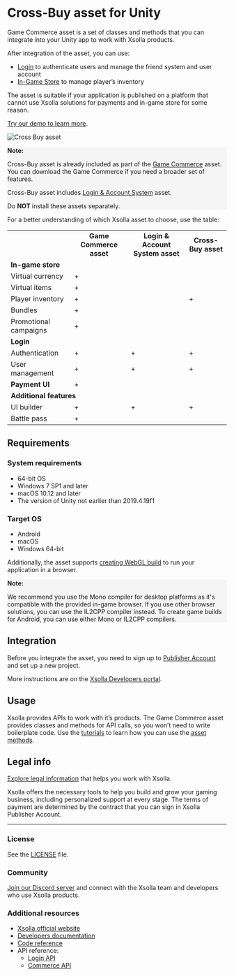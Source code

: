 # Cross-Buy asset for Unity

Game Commerce asset is a set of classes and methods that you can integrate into your Unity app to work with Xsolla products.

After integration of the asset, you can use:

*   [Login](https://developers.xsolla.com/doc/login/) to authenticate users and manage the friend system and user account
*   [In-Game Store](https://developers.xsolla.com/doc/in-game-store/) to manage player’s inventory

The asset is suitable if your application is published on a platform that cannot use Xsolla solutions for payments and in-game store for some reason.

[Try our demo to learn more](https://livedemo.xsolla.com/sdk/unity/webgl/).

![Cross Buy asset](https://i.imgur.com/sschstq.png "Cross Buy asset")


<div style="background-color: WhiteSmoke">
<p><b>Note:</b></p>
<p>
Cross-Buy asset is already included as part of the <a href="https://assetstore.unity.com/packages/tools/integration/xsolla-game-commerce-145141">Game Commerce</a> asset. You can download the Game Commerce if you need a broader set of features.
</p>
<p>
Cross-Buy asset includes <a href="https://assetstore.unity.com/packages/tools/integration/xsolla-login-account-system-180654">Login & Account System</a> asset.
</p>
<p>Do <b>NOT</b> install these assets separately.</p>
</div>

For a better understanding of which Xsolla asset to choose, use the table:
<table>
  <tr>
   <td>
   </td>
   <td style="text-align: center"><b>Game Commerce asset</b>
   </td>
   <td style="text-align: center"><b>Login & Account System asset</b>
   </td>
   <td style="text-align: center"><b>Cross-Buy asset</b>
   </td>
  </tr>
  <tr>
   <td colspan="4" ><b>In-game store</sb>
   </td>
  </tr>
  <tr>
   <td>
    Virtual currency
   </td>
   <td>+
   </td>
   <td>
   </td>
   <td>
   </td>
  </tr>
  <tr>
   <td>
    Virtual items
   </td>
   <td>+
   </td>
   <td>
   </td>
   <td>
   </td>
  </tr>
  <tr>
   <td>
    Player inventory
   </td>
   <td>+
   </td>
   <td>
   </td>
   <td>+
   </td>
  </tr>
  <tr>
   <td>
    Bundles
   </td>
   <td>+
   </td>
   <td>
   </td>
   <td>
   </td>
  </tr>
  <tr>
   <td>
    Promotional campaigns
   </td>
   <td>+
   </td>
   <td>
   </td>
   <td>
   </td>
  </tr>
  <tr>
   <td colspan="4" ><b>Login</b>
   </td>
  </tr>
  <tr>
   <td>
    Authentication
   </td>
   <td>+
   </td>
   <td>+
   </td>
   <td>+
   </td>
  </tr>
  <tr>
   <td>
    User management
   </td>
   <td>+
   </td>
   <td>+
   </td>
   <td>+
   </td>
  </tr>
  <tr>
   <td><strong>Payment UI</strong>
   </td>
   <td>+
   </td>
   <td>
   </td>
   <td>
   </td>
  </tr>
  <tr>
  <td colspan="4" ><b>Additional features</b>
   </td>
  </tr>
  <tr>
   <td>
    UI builder
   </td>
   <td>
    +
   </td>
   <td>
    +
   </td>
   <td>
    +
   </td>
  </tr>
  <tr>
   <td>
    Battle pass
   </td>
   <td>
    +
   </td>
   <td>
   </td>
   <td>
   </td>
  </tr>
</table>

## Requirements

### System requirements

*   64-bit OS
*   Windows 7 SP1 and later
*   macOS 10.12 and later
*   The version of Unity not earlier than 2019.4.19f1

### Target OS

*   Android
*   macOS
*   Windows 64-bit

Additionally, the asset supports [creating WebGL build](https://developers.xsolla.com/sdk/unity/how-tos/application-build/#unity_sdk_how_to_build_webgl) to run your application in a browser.

<div style="background-color: WhiteSmoke">
<p><b>Note:</b></p>
<p>We recommend you use the Mono compiler for desktop platforms as it's compatible with the provided in-game browser. If you use other browser solutions, you can use the IL2CPP compiler instead. To create game builds for Android, you can use either Mono or IL2CPP compilers.</p>
</div>

## Integration

Before you integrate the asset, you need to sign up to [Publisher Account](https://publisher.xsolla.com/signup?store_type=sdk) and set up a new project.

More instructions are on the [Xsolla Developers portal](https://developers.xsolla.com/sdk/unity/cross-buy/).


## Usage 

Xsolla provides APIs to work with it’s products. The Game Commerce asset provides classes and methods for API calls, so you won’t need to write boilerplate code. Use the [tutorials](https://developers.xsolla.com/sdk/unity/tutorials/) to learn how you can use the [asset methods](https://developers.xsolla.com/sdk-code-references/unity-store/).


## Legal info

[Explore legal information](https://developers.xsolla.com/sdk/unity/cross-buy/get-started/#sdk_legal_compliance) that helps you work with Xsolla.

Xsolla offers the necessary tools to help you build and grow your gaming business, including personalized support at every stage. The terms of payment are determined by the contract that you can sign in Xsolla Publisher Account.

---

### License

See the [LICENSE](https://github.com/xsolla/inventory-unity-sdk/blob/master/LICENSE.txt) file.


### Community

[Join our Discord server](https://discord.gg/auNFyzZx96) and connect with the Xsolla team and developers who use Xsolla products.


### Additional resources

*   [Xsolla official website](https://xsolla.com/)
*   [Developers documentation](https://developers.xsolla.com/sdk/unity/)
*   [Code reference](https://developers.xsolla.com/sdk-code-references/unity-store/)
*   API reference:
    *   [Login API](https://developers.xsolla.com/login-api/) 
    *   [Commerce API](https://developers.xsolla.com/commerce-api/player-inventory)